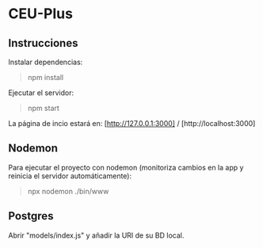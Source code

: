 # CEU-Plus

## Instrucciones

Instalar dependencias:
>npm install

Ejecutar el servidor:
>npm start

La página de incio estará en: [http://127.0.0.1:3000] / [http://localhost:3000]

## Nodemon

Para ejecutar el proyecto con nodemon (monitoriza cambios en la app y reinicia el servidor automáticamente):
>npx nodemon ./bin/www

## Postgres

Abrir "models/index.js" y añadir la URI de su BD local.
